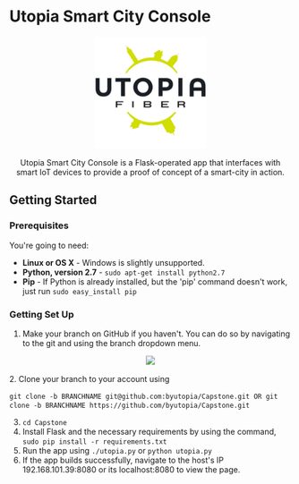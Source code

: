 # Utopia Smart City Console
<p align="center">
   <img src="https://raw.githubusercontent.com/byutopia/Capstone/drofdarb/static/images/fiberlogowhite.jpg" width="200">
</p>

<p align="center"> Utopia Smart City Console is a Flask-operated app that interfaces with smart IoT devices to provide a proof of concept of a smart-city in action. </p>

Getting Started
-------------------

### Prerequisites

You're going to need:

 - **Linux or OS X** - Windows is slightly unsupported.
 - **Python, version 2.7** - `sudo apt-get install python2.7`
 - **Pip** - If Python is already installed, but the 'pip' command doesn't work, just run `sudo easy_install pip`

### Getting Set Up
1. Make your branch on GitHub if you haven't. You can do so by navigating to the git and using the branch dropdown menu.
<p align="center">
   <img src="https://help.github.com/assets/images/help/branch/branch-selection-dropdown.png" width="400">
</p>
2. Clone your branch to your account using

```
git clone -b BRANCHNAME git@github.com:byutopia/Capstone.git OR git clone -b BRANCHNAME https://github.com/byutopia/Capstone.git
``` 
3. `cd Capstone`
4. Install Flask and the necessary requirements by using the command, `sudo pip install -r requirements.txt`
5. Run the app using `./utopia.py` or `python utopia.py`
6. If the app builds successfully, navigate to the host's IP 192.168.101.39:8080 or its localhost:8080 to view the page.  
